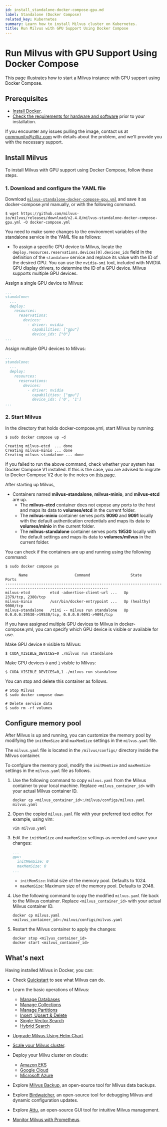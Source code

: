 ```yaml
---
id: install_standalone-docker-compose-gpu.md
label: Standalone (Docker Compose)
related_key: Kubernetes
summary: Learn how to install Milvus cluster on Kubernetes.
title: Run Milvus with GPU Support Using Docker Compose
---
```


# Run Milvus with GPU Support Using Docker Compose

This page illustrates how to start a Milvus instance with GPU support using Docker Compose.

## Prerequisites

- [Install Docker](https://docs.docker.com/get-docker/).
- [Check the requirements for hardware and software](prerequisite-gpu.md) prior to your installation.

<div class="alert note">

If you encounter any issues pulling the image, contact us at <a href="mailto:community@zilliz.com">community@zilliz.com</a> with details about the problem, and we'll provide you with the necessary support.

</div>

## Install Milvus

To install Milvus with GPU support using Docker Compose, follow these steps.

### 1. Download and configure the YAML file

Download [`milvus-standalone-docker-compose-gpu.yml`](https://github.com/milvus-io/milvus/releases/download/v2.4.8/milvus-standalone-docker-compose-gpu.yml) and save it as docker-compose.yml manually, or with the following command.

```shell
$ wget https://github.com/milvus-io/milvus/releases/download/v2.4.8/milvus-standalone-docker-compose-gpu.yml -O docker-compose.yml
```

You need to make some changes to the environment variables of the standalone service in the YAML file as follows:

- To assign a specific GPU device to Milvus, locate the `deploy.resources.reservations.devices[0].devices_ids` field in the definition of the `standalone` service and replace its value with the ID of the desired GPU. You can use the `nvidia-smi` tool, included with NVIDIA GPU display drivers, to determine the ID of a GPU device. Milvus supports multiple GPU devices.

Assign a single GPU device to Milvus:

```yaml
...
standalone:
  ...
  deploy:
    resources:
      reservations:
        devices:
          - driver: nvidia
            capabilities: ["gpu"]
            device_ids: ["0"]
...
```

Assign multiple GPU devices to Milvus:

```yaml
...
standalone:
  ...
  deploy:
    resources:
      reservations:
        devices:
          - driver: nvidia
            capabilities: ["gpu"]
            device_ids: ['0', '1']
...
```

### 2. Start Milvus

In the directory that holds docker-compose.yml, start Milvus by running:

```shell
$ sudo docker compose up -d

Creating milvus-etcd  ... done
Creating milvus-minio ... done
Creating milvus-standalone ... done
```

<div class="alert note">

If you failed to run the above command, check whether your system has Docker Compose V1 installed. If this is the case, you are advised to migrate to Docker Compose V2 due to the notes on [this page](https://docs.docker.com/compose/).

</div>

After starting up Milvus,

- Containers named **milvus-standalone**, **milvus-minio**, and **milvus-etcd** are up.
  - The **milvus-etcd** container does not expose any ports to the host and maps its data to **volumes/etcd** in the current folder.
  - The **milvus-minio** container serves ports **9090** and **9091** locally with the default authentication credentials and maps its data to **volumes/minio** in the current folder.
  - The **milvus-standalone** container serves ports **19530** locally with the default settings and maps its data to **volumes/milvus** in the current folder.

You can check if the containers are up and running using the following command:

```shell
$ sudo docker compose ps

      Name                     Command                  State                            Ports
--------------------------------------------------------------------------------------------------------------------
milvus-etcd         etcd -advertise-client-url ...   Up             2379/tcp, 2380/tcp
milvus-minio        /usr/bin/docker-entrypoint ...   Up (healthy)   9000/tcp
milvus-standalone   /tini -- milvus run standalone   Up             0.0.0.0:19530->19530/tcp, 0.0.0.0:9091->9091/tcp
```

If you have assigned multiple GPU devices to Milvus in docker-compose.yml, you can specify which GPU device is visible or available for use.

Make GPU device `0` visible to Milvus:

```shell
$ CUDA_VISIBLE_DEVICES=0 ./milvus run standalone
```

Make GPU devices `0` and `1` visible to Milvus:

```shell
$ CUDA_VISIBLE_DEVICES=0,1 ./milvus run standalone
```

You can stop and delete this container as follows.

```shell
# Stop Milvus
$ sudo docker compose down

# Delete service data
$ sudo rm -rf volumes
```

## Configure memory pool

After Milvus is up and running, you can customize the memory pool by modifying the `initMemSize` and `maxMemSize` settings in the `milvus.yaml` file.

<div class="alert note">

The `milvus.yaml` file is located in the `/milvus/configs/` directory inside the Milvus container.

</div>

To confgiure the memory pool, modify the `initMemSize` and `maxMemSize` settings in the `milvus.yaml` file as follows.

1. Use the following command to copy `milvus.yaml` from the Milvus container to your local machine. Replace `<milvus_container_id>` with your actual Milvus container ID.

    ```shell
    docker cp <milvus_container_id>:/milvus/configs/milvus.yaml milvus.yaml
    ```

2. Open the copied `milvus.yaml` file with your preferred text editor. For example, using vim:

    ```shell
    vim milvus.yaml
    ```

3. Edit the `initMemSize` and `maxMemSize` settings as needed and save your changes:

    ```yaml
    ...
    gpu:
      initMemSize: 0
      maxMemSize: 0
    ...
    ```

    - `initMemSize`: Initial size of the memory pool. Defaults to 1024.
    - `maxMemSize`: Maximum size of the memory pool. Defaults to 2048.

4. Use the following command to copy the modified `milvus.yaml` file back to the Milvus container. Replace `<milvus_container_id>` with your actual Milvus container ID.

    ```shell
    docker cp milvus.yaml <milvus_container_id>:/milvus/configs/milvus.yaml
    ```

5. Restart the Milvus container to apply the changes:

    ```shell
    docker stop <milvus_container_id>
    docker start <milvus_container_id>
    ```

## What's next

Having installed Milvus in Docker, you can:

- Check [Quickstart](quickstart.md) to see what Milvus can do.

- Learn the basic operations of Milvus:
  - [Manage Databases](manage_databases.md)
  - [Manage Collections](manage-collections.md)
  - [Manage Partitions](manage-partitions.md)
  - [Insert, Upsert & Delete](insert-update-delete.md)
  - [Single-Vector Search](single-vector-search.md)
  - [Hybrid Search](multi-vector-search.md)

- [Upgrade Milvus Using Helm Chart](upgrade_milvus_cluster-helm.md).
- [Scale your Milvus cluster](scaleout.md).
- Deploy your Milvu cluster on clouds:
  - [Amazon EKS](eks.md)
  - [Google Cloud](gcp.md)
  - [Microsoft Azure](azure.md)
- Explore [Milvus Backup](milvus_backup_overview.md), an open-source tool for Milvus data backups.
- Explore [Birdwatcher](birdwatcher_overview.md), an open-source tool for debugging Milvus and dynamic configuration updates.
- Explore [Attu](https://milvus.io/docs/attu.md), an open-source GUI tool for intuitive Milvus management.
- [Monitor Milvus with Prometheus](monitor.md).

 
